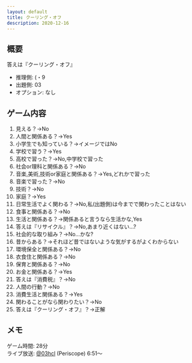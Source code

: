 ```yaml
---
layout: default
title: クーリング・オフ
description: 2020-12-16
---
```


## 概要

答えは『クーリング・オフ』

- 推理側: (・9
- 出題側: 03
- オプション: なし

## ゲーム内容

1. 見える？→No
2. 人間と関係ある？→Yes
3. 小学生でも知っている？→イメージではNo
4. 学校で習う？→Yes
5. 高校で習った？→No,中学校で習った
6. 社会or理科と関係ある？→No
7. 音楽,美術,技術or家庭と関係ある？→Yes,どれかで習った
8. 音楽で習った？→No
9. 技術？→No
10. 家庭？→Yes
11. 日常生活でよく関わる？→No,私(出題側)は今までで関わったことはない
12. 食事と関係ある？→No
13. 生活と関係ある？→関係あると言うなら生活かな,Yes
14. 答えは『リサイクル』？→No,あまり近くはない…?
15. 社会的な取り組み？→No…かな?
16. 昔からある？→それほど昔ではないような気がするがよくわからない
17. 環境保全と関係ある？→No
18. 衣食住と関係ある？→No
19. 保育と関係ある？→No
20. お金と関係ある？→Yes
21. 答えは『消費税』？→No
22. 人間の行動？→No
23. 消費生活と関係ある？→Yes
24. 関わることがなら関わりたい？→No
25. 答えは『クーリング・オフ』？→正解

## メモ

ゲーム時間: 28分  
ライブ放送: [@03hcl](https://www.pscp.tv/w/1ynKOBXEeYOxR?t=6m51s) (Periscope) 6:51～
